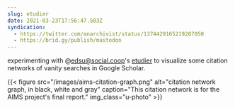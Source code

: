 ```yaml
---
slug: etudier
date: 2021-03-23T17:56:47.503Z
syndication:
  - https://twitter.com/anarchivist/status/1374429165219287050
  - https://brid.gy/publish/mastodon
---
```

experimenting with @edsu@social.coop's [etudier](https://github.com/edsu/etudier) to visualize some citation networks of vanity searches in Google Scholar. 

{{< figure src="/images/aims-citation-graph.png" alt="citation network graph, in black, white and gray" caption="This citation network is for the AIMS project's final report." img_class="u-photo" >}}